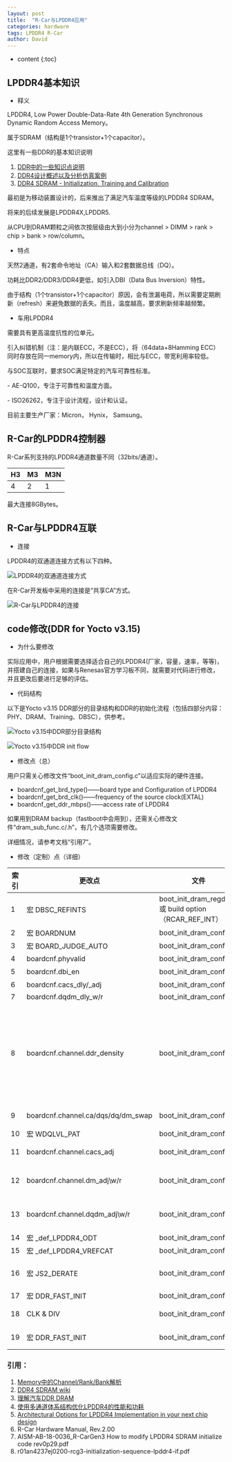 ```yaml
---
layout: post
title:  "R-Car与LPDDR4应用"
categories: hardware
tags: LPDDR4 R-Car
author: David
---
```


* content
{:toc}

## LPDDR4基本知识

* 释义

LPDDR4, Low Power Double-Data-Rate 4th Generation Synchronous Dynamic Random Access Memory。

属于SDRAM（结构是1个transistor+1个capacitor）。

这里有一些DDR的基本知识说明

1. [DDR中的一些知识点说明](https://www.cnblogs.com/zhongguo135/p/8486979.html)
2. [DDR4设计概述以及分析仿真案例](https://www.sohu.com/a/155021909_463982)
3. [DDR4 SDRAM - Initialization, Training and Calibration](https://www.systemverilog.io/ddr4-initialization-and-calibration#write-leveling)

最初是为移动装置设计的，后来推出了满足汽车温度等级的LPDDR4 SDRAM。

将来的后续发展是LPDDR4X,LPDDR5.

从CPU到DRAM颗粒之间依次按层级由大到小分为channel > DIMM > rank > chip > bank > row/column。

* 特点

天然2通道，有2套命令地址（CA）输入和2套数据总线（DQ）。

功耗比DDR2/DDR3/DDR4更低，如引入DBI（Data Bus Inversion）特性。

由于结构（1个transistor+1个capacitor）原因，会有泄漏电荷，所以需要定期刷新（refresh）来避免数据的丢失。而且，温度越高，要求刷新频率越频繁。

* 车用LPDDR4

需要具有更高温度抗性的位单元。

引入纠错机制（注：是内联ECC，不是ECC），将（64data+8Hamming ECC）同时存放在同一memory内，所以在传输时，相比与ECC，带宽利用率较低。

与SOC互联时，要求SOC满足特定的汽车可靠性标准。

\- AE-Q100，专注于可靠性和温度方面。

\- ISO26262，专注于设计流程，设计和认证。

目前主要生产厂家：Micron， Hynix， Samsung。


## R-Car的LPDDR4控制器
R-Car系列支持的LPDDR4通道数量不同（32bits/通道）。

| H3 | M3 | M3N |
|---|---|---|
| 4 | 2 | 1 |

最大连接8GBytes。


## R-Car与LPDDR4互联
* 连接

LPDDR4的双通道连接方式有以下四种。

![LPDDR4的双通道连接方式](https://github.com/titron/titron.github.io/raw/master/img/2019-10-10-lpddr4_con.png)

在R-Car开发板中采用的连接是“共享CA”方式。

![R-Car与LPDDR4的连接](https://github.com/titron/titron.github.io/raw/master/img/2019-10-10-lpddr4_rcar_con.png)


## code修改(DDR for Yocto v3.15)

* 为什么要修改

实际应用中，用户根据需要选择适合自己的LPDDR4(厂家，容量，速率，等等)，并搭建自己的连接，如果与Renesas官方学习板不同，就需要对代码进行修改，并且更改后要进行足够的评估。

* 代码结构

以下是Yocto v3.15 DDR部分的目录结构和DDR的初始化流程（包括四部分内容：PHY、DRAM、Training、DBSC），供参考。

![Yocto v3.15中DDR部分目录结构](https://github.com/titron/titron.github.io/raw/master/img/2019-10-10-lpddr4_rcar_dir.png)

![Yocto v3.15中DDR init flow](https://github.com/titron/titron.github.io/raw/master/img/2019-10-10-lpddr4_rcg3_init_flow.png)

* 修改点（总）

用户只需关心修改文件“boot\_init\_dram\_config.c”以适应实际的硬件连接。

* boardcnf\_get\_brd\_type()——board type and Configuration of LPDDR4
* boardcnf\_get\_brd\_clk()——frequency of the source clock(EXTAL)
* boardcnf\_get\_ddr\_mbps()——access rate of LPDDR4

如果用到DRAM backup（fastboot中会用到），还需关心修改文件“dram\_sub\_func.c/.h”，有几个选项需要修改。

详细情况，请参考文档“引用7”。

* 修改（定制）点（详细）

| 索引 | 更改点 | 文件 | 说明 |
|---|---|---|---|
| 1 | 宏 DBSC\_REFINTS | boot\_init\_dram\_regdef.h 或 build option（RCAR\_REF\_INT） | DBRFCNF1/2 register相关。refresh模式，会影响到QoS |
| 2 | 宏 BOARDNUM | boot\_init\_dram\_config.c | Renesas评估板编号0~21 |
| 3 | 宏 BOARD\_JUDGE\_AUTO | boot\_init\_dram\_config.c | 自动识别board |
| 4 | boardcnf.phyvalid | boot\_init\_dram\_config.c | PHY通道是否valid |
| 5 | boardcnf.dbi\_en | boot\_init\_dram\_config.c | DBI模式 |
| 6 | boardcnf.cacs\_dly/\_adj | boot\_init\_dram\_config.c | CA/CS delay及调整 |
| 7 | boardcnf.dqdm\_dly\_w/r | boot\_init\_dram\_config.c | DQ W/R delay |
| 8 | boardcnf.channel.ddr\_density | boot\_init\_dram\_config.c | density of every channel（每个通道有2个CS端）。例：LPDDR4 DRAM内部有2 dies, 每个die容量8Gbit，2ranks, 总容量就是16Gbits. 设置为{0x02, 0x02}. First field: rank-1 (CS0) DRAM容量 die Second field: rank-2 (CS1) DRAM容量 |
| 9 | boardcnf.channel.ca/dqs/dq/dm\_swap | boot\_init\_dram\_config.c | swap(CA,DQS,DQ,DM)，和实际物理连接顺序有关 |
| 10 | 宏 WDQLVL_PAT | boot\_init\_dram\_config.c | data patterns for DQ/DM |
| 11 | boardcnf.channel.cacs\_adj | boot\_init\_dram\_config.c | 可以通过Eye Opening Tool查看调整后效果 |
| 12 | boardcnf.channel.dm\_adj\w/r | boot\_init\_dram\_config.c | DM调整。可以通过Eye Opening Tool查看调整后效果 |
| 13 | boardcnf.channel.dqdm\_adj\w/r | boot\_init\_dram\_config.c | DQ调整。可以通过Eye Opening Tool查看调整后效果 |
| 14 | 宏 \_def\_LPDDR4\_ODT | boot\_init\_dram\_config.c | MR11 register相关 |
| 15 | 宏 \_def\_LPDDR4\_VREFCAT | boot\_init\_dram\_config.c | MR12 register相关 |
| 16 | 宏 JS2\_DERATE | boot\_init\_dram\_config.c | 在温度区间[85~105 摄氏度]添加额外的timing margin |
| 17 | 宏 DDR\_FAST\_INIT | boot\_init\_dram\_config.c | 初始化时间会快一点 |
| 18 | CLK & DIV | boot\_init\_dram\_config.c | Extal时钟相关。MD14/MD13引脚相关 |
| 19 | 宏 DDR\_FAST\_INIT | boot\_init\_dram\_config.c | MD17/MD19引脚相关,调整DDR速率 |

### 引用：

1. [Memory中的Channel/Rank/Bank解析](https://blog.csdn.net/humanof/article/details/72851415)
2. [DDR4 SDRAM wiki](https://zh.wikipedia.org/wiki/DDR4_SDRAM)
3. [理解汽车DDR DRAM](http://xilinx.eetrend.com/d6-xilinx/article/2017-01/10908.html)
4. [使用多通道体系结构优化LPDDR4的性能和功耗](http://xilinx.eetrend.com/d6-xilinx/article/2016-06/10215.html)
5. [Architectural Options for LPDDR4 Implementation in your next chip design](http://server.semiconchina.org/downloadFile/1460450119509.pdf)
6. R-Car Hardware Manual, Rev.2.00
7. AISM-AB-18-0036_R-CarGen3 How to modify LPDDR4 SDRAM initialize code rev0p29.pdf
8. r01an4237ej0200-rcg3-initialization-sequence-lpddr4-if.pdf